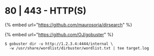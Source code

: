 # 80 | 443 - HTTP(S)

{% embed url="https://github.com/maurosoria/dirsearch" %}

{% embed url="https://github.com/OJ/gobuster" %}

```
$ gobuster dir -u http://1.2.3.4:4444/internal \
  -w /usr/share/wordlist/dirbuster/wordlist.txt | tee target.log
```
